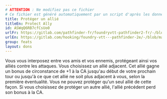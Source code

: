 ```yaml
---
# ATTENTION : Ne modifiez pas ce fichier
# Ce fichier est généré automatiquement par un script d'après les données du module Foundry VTT officiel et de sa traduction
title: Protéger un allié
titleEn: Protect Ally
id: ASWqQ6RB7cfCsUo0
urlFr: https://gitlab.com/pathfinder-fr/foundryvtt-pathfinder2-fr/-/blob/master/data/feats/ASWqQ6RB7cfCsUo0.htm
urlEn: https://gitlab.com/hooking/foundry-vtt---pathfinder-2e/-/blob/master/packs/data/feats.db/protect-ally.json
group: feats
layout: dons
---
```

Vous vous interposez entre vos amis et vos ennemis, protégeant ainsi vos alliés contre les attaques. Vous choisissez un allié adjacent. Cet allié gagne un bonus de circonstance de +1 à la CA jusqu'au début de votre prochain tour ou jusqu'à ce que cet allié ne soit plus adjacent à vous, selon la première éventualité. Vous ne pouvez protéger qu'un seul allié de cette façon. Si vous choisissez de protéger un autre allié, l'allié précédent perd son bonus à la CA.


